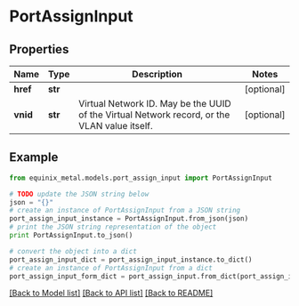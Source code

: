 # PortAssignInput


## Properties
Name | Type | Description | Notes
------------ | ------------- | ------------- | -------------
**href** | **str** |  | [optional] 
**vnid** | **str** | Virtual Network ID. May be the UUID of the Virtual Network record, or the VLAN value itself.  | [optional] 

## Example

```python
from equinix_metal.models.port_assign_input import PortAssignInput

# TODO update the JSON string below
json = "{}"
# create an instance of PortAssignInput from a JSON string
port_assign_input_instance = PortAssignInput.from_json(json)
# print the JSON string representation of the object
print PortAssignInput.to_json()

# convert the object into a dict
port_assign_input_dict = port_assign_input_instance.to_dict()
# create an instance of PortAssignInput from a dict
port_assign_input_form_dict = port_assign_input.from_dict(port_assign_input_dict)
```
[[Back to Model list]](../README.md#documentation-for-models) [[Back to API list]](../README.md#documentation-for-api-endpoints) [[Back to README]](../README.md)


